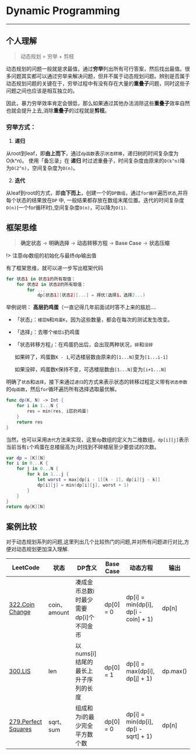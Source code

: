 # Dynamic Programming
---

## 个人理解
> 动态规划 = 穷举 + 剪枝

动态规划的问题一般就是求最值，通过**穷举**列出所有可行答案，然后找出最值。很多问题其实都可以通过穷举来解决问题，但并不属于动态规划问题。辨别是否属于动态规划问题的关键在于，穷举过程中有没有存在大量的**重叠子**问题，同时这些子问题之间也应该是相互独立的。

因此，暴力穷举效率肯定会很低，那么如果通过其他办法消除这些**重叠子**效率自然也就会提升上去,消除**重叠子**的过程就是**剪枝**。

### 穷举方式：

1. **递归**
   
从root到leaf，即**由上而下**，通过`dp函数`表示`状态转移`，递归树的时间复杂度为O(k^n)。
使用「备忘录」在 **递归** 时过滤重叠子，时间复杂度由原来的`O(k^n)`降为`O(2^n)`，空间复杂度为`O(n)`。

2. **迭代**

从leaf到root的方式，即**由下而上**，创建一个的`DP数组`，通过`for循环`遍历`状态`,并将每个状态的结果放在`DP` 中, 一般结果都存放在数组末尾位置。迭代的时间复杂度`O(n)`(一个for循环时),空间复杂度`O(n)`，可以降为`O(1)`.


## 框架思维
 
> **确定状态** -> **明确选择** -> **动态转移方程** -> **Base Case** -> **状态压缩**

!> 注意dp数组的初始化与最终dp输出值 

有了框架思维，就可以进一步写出框架代码
```Swift
for 状态1 in 状态1的所有取值：
    for 状态2 in 状态2的所有取值：
        for ...
            dp[状态1][状态2][...] = 择优(选择1，选择2...)
```

举例说明：
**高层扔鸡蛋**（一直记得几年前面试时答不上来的尴尬....

- 「状态」：`楼层N`和`鸡蛋K`，因为这些数量，都会在每次的测试发生改变。

- 「选择」：去哪个`楼层i`扔鸡蛋

- 「状态转移方程」：在鸡蛋扔出后，会出现两种状况，`碎`和`没碎`

    如果碎了，鸡蛋数`K - 1`,可选楼层数由原来的`[1...N]`变为`[1...i-1]`

    如果没碎，鸡蛋数`K`保持不变，可选楼层数由`[1...N]`变为`[i+1...N]`

明确了`状态`和`选择`，接下来通过`递归`的方式来表示状态的转移过程定义带有`状态参数`的`dp函数`，然后`for`循环遍历所有选择选取最优解。
```Swift
func dp(K, N) -> Int {
    for i in 1...N {
        res = min(res, i层扔鸡蛋)
    }
    return res
}
```
当然，也可以采用`迭代`方法来实现，这里`dp`数组的定义为二维数组，`dp[i][j]`表示当前当有`i`个鸡蛋在总楼层高为`j`时找到不碎楼层至少要尝试的次数。
```Swift
var dp = [K][N]
for i in 0...K {
    for j in 0...N {
        for k in 1...j {
            let worst = max[dp[i - 1][k - 1], dp[i][j - k]]
            dp[i][j] = min(dp[i][j], worst + 1)
        }
    }
}
return dp[K][N]
```



## 案例比较
对于动态规划系列的问题,这里列出几个比较热门的问题,并对所有问题进行对比,方便对动态规划更加深入理解.

|LeetCode|状态|DP含义|Base Case|动态方程|输出|
| - |- | - | - | - | - |
|[322.Coin Change](https://leetcode-cn.com/problems/coin-change/)|coin、amount|凑成金币总数i时最少需要dp[i]个不同金币|dp[0] = 0|dp[i] = min(dp[i], dp[i - coin] + 1)|dp[n]|
|[300.LIS](https://leetcode-cn.com/problems/longest-increasing-subsequence/)|len|以nums[i]结尾的最长上升子序列的长度|dp[0] = 1|dp[i] = max(dp[i], dp[j] + 1)|dp.max()|
|[279.Perfect Squares](https://leetcode-cn.com/problems/perfect-squares/)|sqrt、sum|组成和为i的最少完全平方数个数|dp[0] = 0|dp[i] = min(dp[i], dp[i - sqrt] + 1)|dp[n]|



